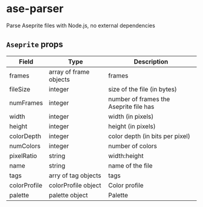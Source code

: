 # ase-parser
Parse Aseprite files with Node.js, no external dependencies


## `Aseprite` props
| Field        | Type                   | Description                            |
|--------------|------------------------|----------------------------------------|
| frames       | array of frame objects | frames                                 |
| fileSize     | integer                | size of the file (in bytes)            |
| numFrames    | integer                | number of frames the Aseprite file has |
| width        | integer                | width (in pixels)                      |
| height       | integer                | height (in pixels)                     |
| colorDepth   | integer                | color depth (in bits per pixel)        |
| numColors    | integer                | number of colors                       |
| pixelRatio   | string                 | width:height                           |
| name         | string                 | name of the file                       |
| tags         | arry of tag objects    | tags                                   |
| colorProfile | colorProfile object    | Color profile                          |
| palette      | palette object         | Palette                                |